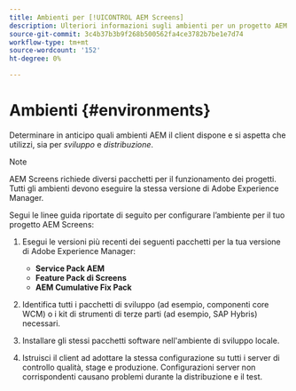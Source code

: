 ```yaml
---
title: Ambienti per [!UICONTROL AEM Screens]
description: Ulteriori informazioni sugli ambienti per un progetto AEM Screens.
source-git-commit: 3c4b37b3b9f268b500562fa4ce3782b7be1e7d74
workflow-type: tm+mt
source-wordcount: '152'
ht-degree: 0%

---
```



# Ambienti {#environments}

Determinare in anticipo quali ambienti AEM il client dispone e si aspetta che utilizzi, sia per *sviluppo* e *distribuzione*.

>[!NOTE]
>
>AEM Screens richiede diversi pacchetti per il funzionamento dei progetti. Tutti gli ambienti devono eseguire la stessa versione di Adobe Experience Manager.

Segui le linee guida riportate di seguito per configurare l’ambiente per il tuo progetto AEM Screens:

1. Esegui le versioni più recenti dei seguenti pacchetti per la tua versione di Adobe Experience Manager:

   * **Service Pack AEM**
   * **Feature Pack di Screens**
   * **AEM Cumulative Fix Pack**

1. Identifica tutti i pacchetti di sviluppo (ad esempio, componenti core WCM) o i kit di strumenti di terze parti (ad esempio, SAP Hybris) necessari.

1. Installare gli stessi pacchetti software nell&#39;ambiente di sviluppo locale.

1. Istruisci il client ad adottare la stessa configurazione su tutti i server di controllo qualità, stage e produzione. Configurazioni server non corrispondenti causano problemi durante la distribuzione e il test.
